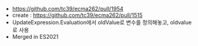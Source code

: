 - https://github.com/tc39/ecma262/pull/1954
- create : https://github.com/tc39/ecma262/pull/1515
- UpdateExpression.Evaluation에서 oldValue로 변수를 정의해놓고, oldvalue로 사용
- Merged in ES2021
